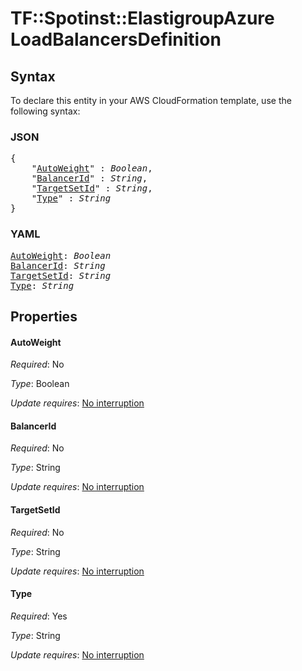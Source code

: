 # TF::Spotinst::ElastigroupAzure LoadBalancersDefinition

## Syntax

To declare this entity in your AWS CloudFormation template, use the following syntax:

### JSON

<pre>
{
    "<a href="#autoweight" title="AutoWeight">AutoWeight</a>" : <i>Boolean</i>,
    "<a href="#balancerid" title="BalancerId">BalancerId</a>" : <i>String</i>,
    "<a href="#targetsetid" title="TargetSetId">TargetSetId</a>" : <i>String</i>,
    "<a href="#type" title="Type">Type</a>" : <i>String</i>
}
</pre>

### YAML

<pre>
<a href="#autoweight" title="AutoWeight">AutoWeight</a>: <i>Boolean</i>
<a href="#balancerid" title="BalancerId">BalancerId</a>: <i>String</i>
<a href="#targetsetid" title="TargetSetId">TargetSetId</a>: <i>String</i>
<a href="#type" title="Type">Type</a>: <i>String</i>
</pre>

## Properties

#### AutoWeight

_Required_: No

_Type_: Boolean

_Update requires_: [No interruption](https://docs.aws.amazon.com/AWSCloudFormation/latest/UserGuide/using-cfn-updating-stacks-update-behaviors.html#update-no-interrupt)

#### BalancerId

_Required_: No

_Type_: String

_Update requires_: [No interruption](https://docs.aws.amazon.com/AWSCloudFormation/latest/UserGuide/using-cfn-updating-stacks-update-behaviors.html#update-no-interrupt)

#### TargetSetId

_Required_: No

_Type_: String

_Update requires_: [No interruption](https://docs.aws.amazon.com/AWSCloudFormation/latest/UserGuide/using-cfn-updating-stacks-update-behaviors.html#update-no-interrupt)

#### Type

_Required_: Yes

_Type_: String

_Update requires_: [No interruption](https://docs.aws.amazon.com/AWSCloudFormation/latest/UserGuide/using-cfn-updating-stacks-update-behaviors.html#update-no-interrupt)

